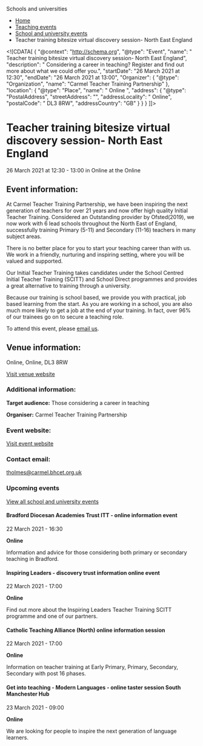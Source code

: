 Schools and universities

*   [Home](/)
*   [Teaching events](/teaching-events)
*   [School and university events](/teaching-events/training-provider-events)
*   Teacher training bitesize virtual discovery session- North East England

<!\[CDATA\[ { "@context": "http://schema.org", "@type": "Event", "name": " Teacher training bitesize virtual discovery session- North East England", "description": " Considering a career in teaching? Register and find out more about what we could offer you.", "startDate": "26 March 2021 at 12:30", "endDate": "26 March 2021 at 13:00", "Organizer": { "@type": "Organization", "name": "Carmel Teacher Training Partnership" }, "location": { "@type": "Place", "name": " Online ", "address": { "@type": "PostalAddress", "streetAddress": "", "addressLocality": " Online", "postalCode": " DL3 8RW", "addressCountry": "GB" } } } \]\]>

Teacher training bitesize virtual discovery session- North East England
=======================================================================

26 March 2021 at 12:30 - 13:00 in Online at the Online

Event information:
------------------

At Carmel Teacher Training Partnership, we have been inspiring the next generation of teachers for over 21 years and now offer high quality Initial Teacher Training. Considered an Outstanding provider by Ofsted(2019), we now work with 6 lead schools throughout the North East of England, successfully training Primary (5-11) and Secondary (11-16) teachers in many subject areas.

There is no better place for you to start your teaching career than with us. We work in a friendly, nurturing and inspiring setting, where you will be valued and supported.

Our Initial Teacher Training takes candidates under the School Centred Initial Teacher Training (SCITT) and School Direct programmes and provides a great alternative to training through a university.

Because our training is school based, we provide you with practical, job based learning from the start. As you are working in a school, you are also much more likely to get a job at the end of your training. In fact, over 96% of our trainees go on to secure a teaching role.

To attend this event, please [email us](mailto:teachertraining@carmel.bhcet.org.uk).

Venue information:
------------------

Online, Online, DL3 8RW

[Visit venue website](http://carmelteachertraining.com/ "Online")

### Additional information:

**Target audience:** Those considering a career in teaching

**Organiser:** Carmel Teacher Training Partnership

### Event website:

[Visit event website](http://carmelteachertraining.com/)

### Contact email:

[tholmes@carmel.bhcet.org.uk](mailto:tholmes@carmel.bhcet.org.uk)

### Upcoming events

[View all school and university events](/teaching-events/training-provider-events)

[](/teaching-events/training-provider-events/210322-bradford-diocesan-academies-trust-itt-online-information-event)

#### Bradford Diocesan Academies Trust ITT - online information event

22 March 2021 - 16:30

**Online**

Information and advice for those considering both primary or secondary teaching in Bradford.

[](/teaching-events/training-provider-events/210322-inspiring-leaders-discovery-trust-information-online-event)

#### Inspiring Leaders - discovery trust information online event

22 March 2021 - 17:00

**Online**

Find out more about the Inspiring Leaders Teacher Training SCITT programme and one of our partners.

[](/teaching-events/training-provider-events/210322-catholic-teaching-alliance-north-online-information-session)

#### Catholic Teaching Alliance (North) online information session

22 March 2021 - 17:00

**Online**

Information on teacher training at Early Primary, Primary, Secondary, Secondary with post 16 phases.

[](/teaching-events/training-provider-events/210323-get-into-teaching-modern-languages-online-taster-session-south-manchester-hub)

#### Get into teaching - Modern Languages - online taster session South Manchester Hub

23 March 2021 - 09:00

**Online**

We are looking for people to inspire the next generation of language learners.